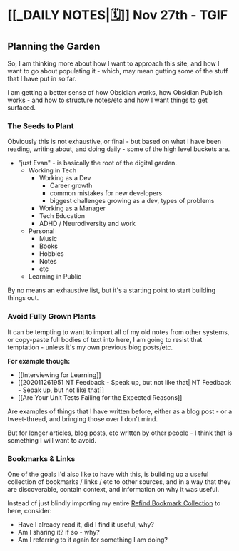 # [[_DAILY NOTES|🗓]] Nov 27th - TGIF

## Planning the Garden  

So, I am thinking more about how I want to approach this site, and how I want to go about populating it - which, may mean gutting some of the stuff that I have put in so far.

I am getting a better sense of how Obsidian works, how Obsidian Publish works - and how to structure notes/etc and how I want things to get surfaced.

### The Seeds to Plant

Obviously this is not exhaustive, or final - but based on what I have been reading, writing about, and doing daily - some of the high level buckets are.

- "just Evan" - is basically the root of the digital garden.
	- Working in Tech
		- Working as a Dev 
			-  Career growth
			-  common mistakes for new developers
			-  biggest challenges growing as a dev, types of problems
		- Working as a Manager
		-  Tech Education
		- ADHD / Neurodiversity and work	
	- Personal
		-  Music
		-  Books
		-  Hobbies
		-  Notes
		-  etc
	-  Learning in Public

By no means an exhaustive list, but it's a starting point to start building things out.

### Avoid Fully Grown Plants

It can be tempting to want to import all of my old notes from other systems, or copy-paste full bodies of text into here, I am going to resist that temptation - unless it's my own previous blog posts/etc. 

**For example though:**

- [[Interviewing for Learning]]
- [[202011261951 NT Feedback - Speak up, but not like that| NT Feedback - Sepak up, but not like that]]
- [[Are Your Unit Tests Failing for the Expected Reasons]]

Are examples of things that I have written before, either as a blog post - or a tweet-thread, and bringing those over I don't mind.

But for longer articles, blog posts, etc written by other people - I think that is something I will want to avoid.

### Bookmarks & Links

One of the goals I'd also like to have with this, is building up a useful collection of bookmarks / links / etc to other sources, and in a way that they are discoverable, contain context, and information on why it was useful.

Instead of just blindly importing my entire [Refind Bookmark Collection](https://refind.com/evan-schultz) to here, consider:

- Have I already read it, did I find it useful, why?
- Am I sharing it? if so - why?
- Am I referring to it again for something I am doing?

